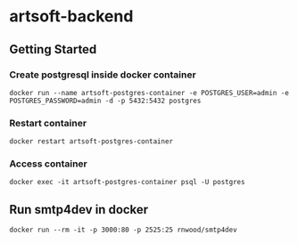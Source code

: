# artsoft-backend

## Getting Started

### Create postgresql inside docker container

```
docker run --name artsoft-postgres-container -e POSTGRES_USER=admin -e POSTGRES_PASSWORD=admin -d -p 5432:5432 postgres
```

### Restart container
```
docker restart artsoft-postgres-container
```

### Access container
```
docker exec -it artsoft-postgres-container psql -U postgres
```

## Run smtp4dev in docker
```agsl
docker run --rm -it -p 3000:80 -p 2525:25 rnwood/smtp4dev
```